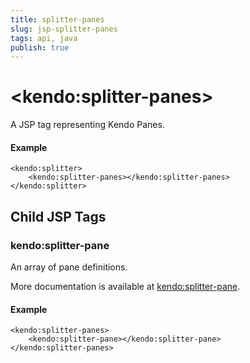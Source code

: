 ```yaml
---
title: splitter-panes
slug: jsp-splitter-panes
tags: api, java
publish: true
---
```


# \<kendo:splitter-panes\>
A JSP tag representing Kendo Panes.

#### Example
    <kendo:splitter>
        <kendo:splitter-panes></kendo:splitter-panes>
    </kendo:splitter>


## Child JSP Tags

### kendo:splitter-pane

An array of pane definitions.

More documentation is available at [kendo:splitter-pane](/api/wrappers/jsp/splitter/pane).

#### Example

    <kendo:splitter-panes>
        <kendo:splitter-pane></kendo:splitter-pane>
    </kendo:splitter-panes>
 
